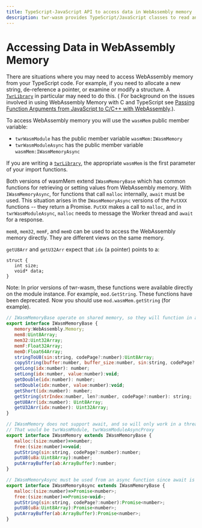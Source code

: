 ```yaml
---
title: TypeScript-JavaScript API to access data in WebAssembly memory
description: twr-wasm provides TypeScript/JavaScript classes to read and write integers, doubles, strings, and more from WebAssembly Memory
---
```


# Accessing Data in WebAssembly Memory
There are situations where you may need to access WebAssembly memory from your TypeScript code. For example, if you need to allocate a new string, de-reference a pointer, or examine or modify a structure. A [`TwrLibrary`](../api/api-ts-library.md) in particular may need to do this. ( For background on the issues involved in using WebAssembly Memory with C and TypeScript see  [Passing Function Arguments from JavaScript to C/C++ with WebAssembly](../gettingstarted/parameters.md).).

 To access WebAssembly memory you will use the `wasmMem` public member variable:

- `twrWasmModule` has the public member variable `wasmMem:IWasmMemory`
- `twrWasmModuleAsync` has the public member variable `wasmMem:IWasmMemoryAsync`

If you are writing a [`twrLibrary`](./api-ts-library.md), the appropriate `wasmMem` is the first parameter of your import functions.

Both versions of wasmMem extend `IWasmMemoryBase` which has common functions for retrieving or setting values from WebAssembly memory.  With `IWasmMemoryAsync`, for functions that call `malloc` internally, `await` must be used.  This situation arises in the `IWasmMemoryAsync` versions of the `PutXXX` functions -- they return a Promise. `PutXX` makes a call to `malloc`, and in `twrWasmModuleAsync`, `malloc` needs to message the Worker thread and `await` for a response.

`mem8`, `mem32`, `memF`, and `memD` can be used to access the WebAssembly memory directly.  They are different views on the same memory.

`getU8Arr` and `getU32Arr` expect that `idx` (a pointer) points to a:
~~~
struct {
   int size;
   void* data;
}
~~~

Note: In prior versions of twr-wasm, these functions were available directly on the module instance.  For example, `mod.GetString`.  These functions have been deprecated.   Now you should use `mod.wasmMem.getString` (for example).

~~~js
// IWasmMemoryBase operate on shared memory, so they will function in any WasmModule 
export interface IWasmMemoryBase {
   memory:WebAssembly.Memory;
   mem8:Uint8Array;
   mem32:Uint32Array;
   memF:Float32Array;
   memD:Float64Array;
   stringToU8(sin:string, codePage?:number):Uint8Array;
   copyString(buffer:number, buffer_size:number, sin:string, codePage?:number):void;
   getLong(idx:number): number;
   setLong(idx:number, value:number):void;
   getDouble(idx:number): number;
   setDouble(idx:number, value:number):void;
   getShort(idx:number): number;
   getString(strIndex:number, len?:number, codePage?:number): string;
   getU8Arr(idx:number): Uint8Array;
   getU32Arr(idx:number): Uint32Array;
}

// IWasmMemory does not support await, and so will only work in a thread that has the module loaded
// That would be twrWasmModule, twrWasmModuleAsyncProxy
export interface IWasmMemory extends IWasmMemoryBase {
   malloc:(size:number)=>number;
   free:(size:number)=>void;
   putString(sin:string, codePage?:number):number;
   putU8(u8a:Uint8Array):number;
   putArrayBuffer(ab:ArrayBuffer):number;
}

// IWasmMemoryAsync must be used from an async function since await is needed
export interface IWasmMemoryAsync extends IWasmMemoryBase {
   malloc:(size:number)=>Promise<number>;
   free:(size:number)=>Promise<void>;
   putString(sin:string, codePage?:number):Promise<number>;
   putU8(u8a:Uint8Array):Promise<number>;
   putArrayBuffer(ab:ArrayBuffer):Promise<number>;
}
~~~
